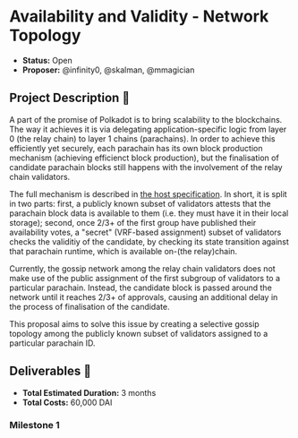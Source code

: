 # Availability and Validity - Network Topology

* **Status:** Open
* **Proposer:** @infinity0, @skalman, @mmagician 

## Project Description :page_facing_up: 

A part of the promise of Polkadot is to bring scalability to the blockchains. The way it achieves it is via delegating application-specific logic from layer 0 (the relay chain) to layer 1 chains (parachains). In order to achieve this efficiently yet securely, each parachain has its own block production mechanism (achieving efficienct block production), but the finalisation of candidate parachain blocks still happens with the involvement of the relay chain validators.

The full mechanism is described in [the host specification](https://github.com/w3f/polkadot-spec/blob/main/host-spec/c07-anv.tm). In short, it is split in two parts: first, a publicly known subset of validators attests that the parachain block data is available to them (i.e. they must have it in their local storage); second, once 2/3+ of the first group have published their availability votes, a "secret" (VRF-based assignment) subset of validators checks the validitiy of the candidate, by checking its state transition against that parachain runtime, which is available on-(the relay)chain.

Currently, the gossip network among the relay chain validators does not make use of the public assignment of the first subgroup of validators to a particular parachain. Instead, the candidate block is passed around the network until it reaches 2/3+ of approvals, causing an additional delay in the process of finalisation of the candidate.

This proposal aims to solve this issue by creating a selective gossip topology among the publicly known subset of validators assigned to a particular parachain ID.

## Deliverables :nut_and_bolt:

* **Total Estimated Duration:** 3 months
* **Total Costs:** 60,000 DAI

### Milestone 1

